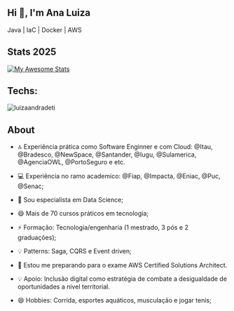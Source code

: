 ## Hi 👋, I'm Ana Luiza 

Java | IaC | Docker | AWS 


## Stats 2025


[![My Awesome Stats](https://awesome-github-stats.azurewebsites.net/user-stats/luizaandradeti?cardType=level-alternate&theme=radical&hide=contribs&preferLogin=false)](https://git.io/awesome-stats-card)

## Techs:

<p><img align="center" src="https://github-readme-stats.vercel.app/api/top-langs/?username=luizaandradeti&layout=compact&hide=HTML,HCL,SCSS,Shell&theme=radical" alt="luizaandradeti">    
 
 ## About


- 🔝 Experiência prática como Software Enginner e com Cloud: @Itau, @Bradesco, @NewSpace, @Santander, @Iugu, @Sulamerica, @AgenciaOWL, @PortoSeguro e etc.
- 💻 Experiência no ramo academico: @Fiap, @Impacta, @Eniac, @Puc, @Senac;
- 🔬  Sou especialista em Data Science;

- 😄  Mais de 70 cursos práticos em tecnologia;
- ⚡  Formação: Tecnologia/engenharia (1 mestrado, 3 pós e 2 graduações);

- 💡   Patterns: Saga, CQRS e Event driven; 
- 🤔  Estou me preparando para o exame AWS Certified Solutions Architect.

- 💡   Apoio: Inclusão digital como estratégia de combate a desigualdade de oportunidades a nivel territorial.
- 😄  Hobbies: Corrida, esportes aquáticos, musculação e jogar tenis;


 


</p>


